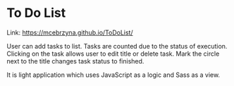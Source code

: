 # To Do List
Link: https://mcebrzyna.github.io/ToDoList/

User can add tasks to list. Tasks are counted due to the status of execution. Clicking on the task allows user to edit title or delete task. Mark the circle next to the title changes task status to finished.

It is light application which uses JavaScript as a logic and Sass as a view. 

